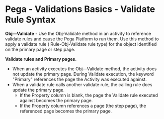 # Pega - Validations Basics - Validate Rule Syntax

**Obj—Validate** - Use the Obj-Validate method in an activity to reference validate rules and cause the Pega Platform to run them.
Use this method to apply a validate rule ( Rule-Obj-Validate rule type) for the object identified on the primary page or step page.

**Validate rules and Primary pages.**

- When an activity executes the Obj—Validate method, the activity does not update the primary page. During Validate execution, the keyword "Primary" references the page the Activity was executed against.
- When a validate rule calls another validate rule, the calling rule does update the primary page.
  - If the Property column is blank, the page the Validate rule executed against becomes the primary page.
  - If the Property column references a page (the step page), the referenced page becomes the primary page.

